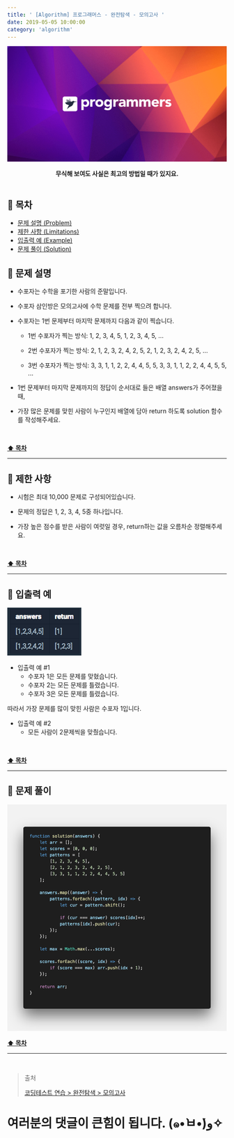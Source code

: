 ```yaml
---
title: ' [Algorithm] 프로그래머스 - 완전탐색 - 모의고사 '
date: 2019-05-05 10:00:00
category: 'algorithm'
---
```


![](../images/logo.2.png)

<center><strong>무식해 보여도 사실은 최고의 방법일 때가 있지요.</strong></center>

<br />

## **💎 목차**
  * [문제 설명 (Problem)](#-문제-설명)
  * [제한 사항 (Limitations)](#-제한-사항)
  * [입출력 예 (Example)](#-입출력-예)
  * [문제 풀이 (Solution)](#-문제-풀이)

## **📕 문제 설명**

- 수포자는 수학을 포기한 사람의 준말입니다. 

- 수포자 삼인방은 모의고사에 수학 문제를 전부 찍으려 합니다. 

- 수포자는 1번 문제부터 마지막 문제까지 다음과 같이 찍습니다.

    - 1번 수포자가 찍는 방식: 1, 2, 3, 4, 5, 1, 2, 3, 4, 5, ...

    - 2번 수포자가 찍는 방식: 2, 1, 2, 3, 2, 4, 2, 5, 2, 1, 2, 3, 2, 4, 2, 5, ...

    - 3번 수포자가 찍는 방식: 3, 3, 1, 1, 2, 2, 4, 4, 5, 5, 3, 3, 1, 1, 2, 2, 4, 4, 5, 5, ...

- 1번 문제부터 마지막 문제까지의 정답이 순서대로 들은 배열 answers가 주어졌을 때, 

- 가장 많은 문제를 맞힌 사람이 누구인지 배열에 담아 return 하도록 solution 함수를 작성해주세요.

<br />

**[⬆ 목차](#-목차)**

---

## **🔖 제한 사항**

- 시험은 최대 10,000 문제로 구성되어있습니다.

- 문제의 정답은 1, 2, 3, 4, 5중 하나입니다.

- 가장 높은 점수를 받은 사람이 여럿일 경우, return하는 값을 오름차순 정렬해주세요.

<br />

**[⬆ 목차](#-목차)**

---

## **📙 입출력 예**

![](../images/full-search/1.example.png)
<br />

- 입출력 예 #1
    - 수포자 1은 모든 문제를 맞혔습니다.
    - 수포자 2는 모든 문제를 틀렸습니다.
    - 수포자 3은 모든 문제를 틀렸습니다.

따라서 가장 문제를 많이 맞힌 사람은 수포자 1입니다.

- 입출력 예 #2
    - 모든 사람이 2문제씩을 맞췄습니다.

<br />

**[⬆ 목차](#-목차)**

---

## **📘 문제 풀이**

![](../images/full-search/1.solution.png)
<br />

**[⬆ 목차](#-목차)**

---

<br />

> 출처
>
> <a href="https://programmers.co.kr/learn/courses/30/lessons/42840" target="_blank">코딩테스트 연습 > 완전탐색 > 모의고사</a>

# 여러분의 댓글이 큰힘이 됩니다. (๑•̀ㅂ•́)و✧
